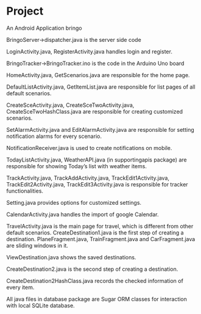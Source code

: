 # Project
An Android Application bringo

BringoServer->dispatcher.java is the server side code

LoginActivity.java, RegisterActivity.java handles login and register.

BringoTracker->BringoTracker.ino is the code in the Arduino Uno board

HomeActivity.java, GetScenarios.java are responsible for the home page.

DefaultListActivity.java, GetItemList.java are responsible for list pages of all default scenarios.

CreateSceActivity.java, CreateSceTwoActivity.java, CreateSceTwoHashClass.java are responsible for creating customized scenarios.

SetAlarmActivity.java and EditAlarmActivity.java are responsible for setting notification alarms for every scenario.

NotificationReceiver.java is used to create notifications on mobile.

TodayListActivity.java, WeatherAPI.java (in supportingapis package) are responsible for showing  Today’s list with weather items.

TrackActivity.java, TrackAddActivity.java, TrackEdit1Activity.java, TrackEdit2Activity.java, TrackEdit3Activity.java is responsible for tracker functionalities. 

Setting.java provides options for customized settings.

CalendarActivity.java handles the import of google Calendar.

TravelActivity.java is the main page for travel, which is different from other default scenarios.
CreateDestination1.java is the first step of creating a destination. PlaneFragment.java, TrainFragment.java and CarFragment.java are sliding windows in it.

ViewDestination.java shows the saved destinations.

CreateDestination2.java is the second step of creating a destination. 

CreateDestination2HashClass.java records the checked information of every item.

All java files in database package are Sugar ORM classes for interaction with local SQLite database.


